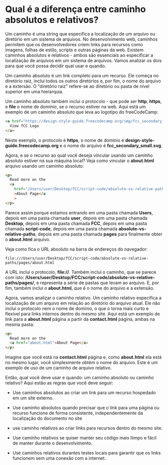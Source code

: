 # Qual é a diferença entre caminho absolutos e relativos?

Um caminho é uma string que especifica a localização de um arquivo ou diretório em um sistema de arquivos. No desenvolvimento web, caminhos permitem que os desenvolvedores criem links para recursos como imagens, folhas de estilo, scripts e outras páginas da web. Existem caminhos absolutos e relativos - ambos são essenciais ao especificar a localização de arquivos em um sistema de arquivos. Vamos analizar os dois para que você possa decidir qual usar e quando.

Um caminho absoluto é um link completo para um recurso. Ele começa no diretório raiz, inclui todos os outros diretórios e, por fim, o nome do arquivo e a extersão. O "diretório raiz" refere-se ao diretório ou pasta de nível superior em uma hierarquia.

Um caminho absoluto também inclui o protocolo - que pode ser **http**, **https**, e **file** o nome de domínio, se o recurso estiver na web. Aqui está um exemplo de um caminho absoluto que leva ao logotipo do freeCodeCamp:

```html
<a href="https://design-style-guide.freecodecamp.org/img/fcc_secondary_small.svg">
  View fCC Logo
</a>
```
Neste exemplo, o protocolo é **https**, o nome de domínio é **design-style-guide.freecodecamp.org** e o nome do arquivo é **fcc_secondary_small.svg**.

Agora, e se o recurso ao qual você deseja vincular usando um caminho absoluto estiver na sua máquina local? Veja como vincular o **about.html** arquivo usando um caminho absoluto:

```html
<p>
  Read more on the
  <a
    href="/Users/user/Desktop/fCC/script-code/absolute-vs-relative-paths/pages/about.html"
    >About Page</a
    >
</p>
```
Parece assim porque estamos entrando em uma pasta chamada **Users**, depois em uma pasta chamada **user**, depois em uma pasta chamada **Desktop**, depois em uma pasta chamada **FCC**, depois em uma pasta chamada **script-code**, depois em uma pasta chamada **absolute-vs-relative-paths**, depois em uma pasta chamada **pages** para finalmente obter o **about.html** arquivo.

Veja como fica o URL absoluto na barra de endereços do navegador:
```
file:///Users/user/Desktop/fCC/script-code/absolute-vs-relative-paths/pages/about.html
```

A URL inclui o protocolo, **file://**. Também inclui o caminho, que se parece com isto: **/Users/user/Desktop/FCC/script-code/absolute-vs-relative-paths/pages/**, e representa a série de pastas que levam ao arquivo. E, por fim, também inclui o **about.html**, que é o nome do arquivo e a extensão.


Agora, vamos analizar o caminho relativo. Um caminho relativo especifica a localização de um arquivo em relação ao diretório do arquivo atual. Ele não inclui o protocolo nem o nome de domínio, o que o torna mais curto e flexível para links internos dentro do mesmo site. Aqui está um exemplo de link para a **about.html** página a partir da **contact.html** página, ambas na mesma pasta:

```html
<p>
  Read more on the
  <a href="about.html">About Page</a>
</p>
```
Imagine que você está na **contact.html** página e, como **about.html** ela está no mesmo lugar, você simplesmente obtém o nome do arquivo. Este é um exemplo de uso de um caminho de arquivo relativo.

Então, qual você deve usar e quando: um caminho absoluto ou caminho relativo? Aqui estão as regras que você deve seguir:

* Use caminhos absolutos ao criar um link para um recurso hospedado em um site externo.

* Use caminho absolutos quando precisar que o link para uma página ou recurso funcione de forma consistente, independentemente da localização do documento no site

* use caminho relativos ao criar links para recursos dentro do mesmo site.

* Use caminho relativos se quiser manter seu código mais liimpo e fácil de manter durante o desenvolvimento.

* Use caminhos relativos durantes testes locais para garantir que os links funcionem sem uma conexão com a internet.
